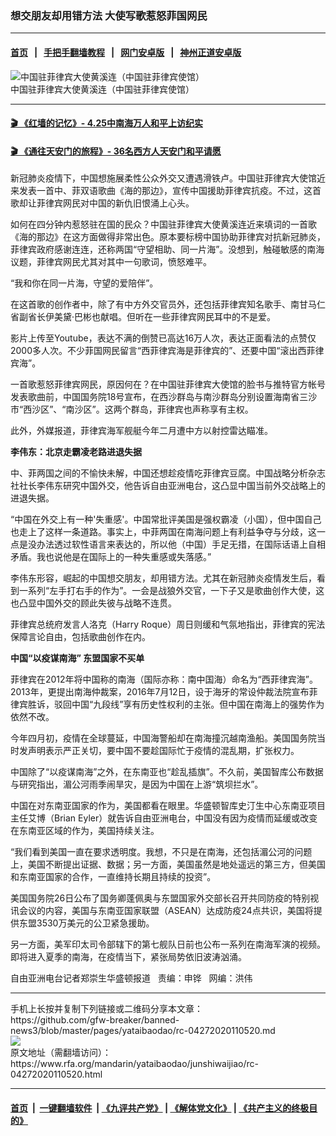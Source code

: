 ### 想交朋友却用错方法   大使写歌惹怒菲国网民
------------------------

#### [首页](https://github.com/gfw-breaker/banned-news3/blob/master/README.md) &nbsp;&nbsp;|&nbsp;&nbsp; [手把手翻墙教程](https://github.com/gfw-breaker/guides/wiki) &nbsp;&nbsp;|&nbsp;&nbsp; [网门安卓版](https://github.com/oGate2/oGate) &nbsp;&nbsp;|&nbsp;&nbsp; [神州正道安卓版](https://github.com/SzzdOgate/update) 



<div id="headerimg">
 <img alt="中国驻菲律宾大使黄溪连（中国驻菲律宾使馆）" src="https://www.rfa.org/mandarin/yataibaodao/junshiwaijiao/rc-04272020110520.html/0427.jpg/image" title="中国驻菲律宾大使黄溪连（中国驻菲律宾使馆）"/>
 <div id="headerimgcontents">
  <div id="headerimgcaption">
   <span>
    中国驻菲律宾大使黄溪连（中国驻菲律宾使馆）
   </span>
   <!-- zoomattribute -->
  </div>
  <!-- headerimgcaption -->
 </div>
 <!-- headerimagecontents -->
</div>

<hr/>


#### [ 🎬  《红墙的记忆》- 4.25中南海万人和平上访纪实](http://141.164.39.94:10000/videos/legend/425.html)

 #### [ 🎬  《通往天安门的旅程》- 36名西方人天安门和平请愿 ](http://141.164.39.94:10000/videos/legend/JTT.html)

<div id="storytext">
 <div>
  <div class="slot_header">
  </div>
 </div>
 <p>
  新冠肺炎疫情下，中国想施展柔性公众外交又遭遇滑铁卢。中国驻菲律宾大使馆近来发表一首中、菲双语歌曲《海的那边》，宣传中国援助菲律宾抗疫。不过，这首歌却让菲律宾网民对中国的新仇旧恨涌上心头。
 </p>
 <p>
  如何在四分钟内惹怒驻在国的民众？中国驻菲律宾大使黄溪连近来填词的一首歌《海的那边》在这方面做得非常出色。原本要标榜中国协助菲律宾对抗新冠肺炎，菲律宾政府感谢连连，还称两国“守望相助、同一片海”。没想到，触碰敏感的南海议题，菲律宾网民尤其对其中一句歌词，愤怒难平。
 </p>
 <p>
  “我和你在同一片海，守望的爱陪伴”。
 </p>
 <p>
  在这首歌的创作者中，除了有中方外交官员外，还包括菲律宾知名歌手、南甘马仁省副省长伊美黛·巴彬也献唱。但听在一些菲律宾网民耳中的不是爱。
 </p>
 <p>
  影片上传至Youtube，表达不满的倒赞已高达16万人次，表达正面看法的点赞仅2000多人次。不少菲国网民留言“西菲律宾海是菲律宾的”、还要中国“滚出西菲律宾海”。
 </p>
 <p>
  一首歌惹怒菲律宾网民，原因何在？在中国驻菲律宾大使馆的脸书与推特官方帐号发表歌曲前，中国国务院18号宣布，在西沙群岛与南沙群岛分别设置海南省三沙市“西沙区”、“南沙区”。这两个群岛，菲律宾也声称享有主权。
 </p>
 <p>
  此外，外媒报道，菲律宾海军舰艇今年二月遭中方以射控雷达瞄准。
 </p>
 <p>
 </p>
 <p>
 </p>
 <p>
  <b>
   李伟东：北京走霸凌老路进退失据
  </b>
 </p>
 <p>
  中、菲两国之间的不愉快未解，中国还想趁疫情吃菲律宾豆腐。中国战略分析杂志社社长李伟东研究中国外交，他告诉自由亚洲电台，这凸显中国当前外交战略上的进退失据。
 </p>
 <p>
  “中国在外交上有一种'失重感'。中国常批评美国是强权霸凌（小国），但中国自己也走上了这样一条道路。事实上，中菲两国在南海问题上有利益争夺与分歧，这一点是没办法透过软性语言来表达的，所以他（中国）手足无措，在国际话语上自相矛盾。我也说他是在国际上的一种失重感或失落感。”
 </p>
 <p>
  李伟东形容，崛起的中国想交朋友，却用错方法。尤其在新冠肺炎疫情发生后，看到一系列“左手打右手的作为”。一会是战狼外交官，一下子又是歌曲创作大使，这也凸显中国外交的顾此失彼与战略不连贯。
 </p>
 <p>
  菲律宾总统府发言人洛克（Harry Roque）周日则缓和气氛地指出，菲律宾的宪法保障言论自由，包括歌曲创作在内。
 </p>
 <p>
  <b>
   中国“以疫谋南海” 东盟国家不买单
  </b>
 </p>
 <p>
  菲律宾在2012年将中国称的南海（国际亦称：南中国海）命名为“西菲律宾海”。2013年，更提出南海仲裁案，2016年7月12日，设于海牙的常设仲裁法院宣布菲律宾胜诉，驳回中国“九段线”享有历史性权利的主张。但中国在南海上的强势作为依然不改。
 </p>
 <p>
  今年四月初，疫情在全球蔓延，中国海警船却在南海撞沉越南渔船。美国国务院当时发声明表示严正关切，要中国不要趁国际忙于疫情的混乱期，扩张权力。
 </p>
 <p>
  中国除了“以疫谋南海”之外，在东南亚也“趁乱插旗”。不久前，美国智库公布数据与研究指出，湄公河雨季闹旱灾，是因为中国在上游“筑坝拦水”。
 </p>
 <p>
  中国在对东南亚国家的作为，美国都看在眼里。华盛顿智库史汀生中心东南亚项目主任艾博（Brian Eyler）就告诉自由亚洲电台，中国没有因为疫情而延缓或改变在东南亚区域的作为，美国持续关注。
 </p>
 <p>
  “我们看到美国一直在要求透明度。我想，不只是在南海，还包括湄公河的问题上，美国不断提出证据、数据；另一方面，美国虽然是地处遥远的第三方，但美国和东南亚国家的合作，一直维持长期且持续的投资”。
 </p>
 <p>
  美国国务院26日公布了国务卿蓬佩奥与东盟国家外交部长召开共同防疫的特别视讯会议的内容，美国与东南亚国家联盟（ASEAN）达成防疫24点共识，美国将提供东盟3530万美元的公卫紧急援助。
 </p>
 <p>
  另一方面，美军印太司令部辖下的第七舰队日前也公布一系列在南海军演的视频。即将进入夏季的南海，在疫情当下，紧张局势依旧波涛汹涌。
 </p>
 <p>
 </p>
 <p>
  自由亚洲电台记者郑崇生华盛顿报道   责编：申铧   网编：洪伟
 </p>
</div>

<hr/>
手机上长按并复制下列链接或二维码分享本文章：<br/>
https://github.com/gfw-breaker/banned-news3/blob/master/pages/yataibaodao/rc-04272020110520.md <br/>
<a href='https://github.com/gfw-breaker/banned-news3/blob/master/pages/yataibaodao/rc-04272020110520.md'><img src='https://github.com/gfw-breaker/banned-news3/blob/master/pages/yataibaodao/rc-04272020110520.md.png'/></a> <br/>
原文地址（需翻墙访问）：https://www.rfa.org/mandarin/yataibaodao/junshiwaijiao/rc-04272020110520.html


------------------------
#### [首页](https://github.com/gfw-breaker/banned-news3/blob/master/README.md) &nbsp;|&nbsp; [一键翻墙软件](https://github.com/gfw-breaker/nogfw/blob/master/README.md) &nbsp;| [《九评共产党》](https://github.com/gfw-breaker/9ping.md/blob/master/README.md#九评之一评共产党是什么) | [《解体党文化》](https://github.com/gfw-breaker/jtdwh.md/blob/master/README.md) | [《共产主义的终极目的》](https://github.com/gfw-breaker/gczydzjmd.md/blob/master/README.md)


<img src='http://gfw-breaker.win/banned-news3/pages/yataibaodao/rc-04272020110520.md' width='0px' height='0px'/>